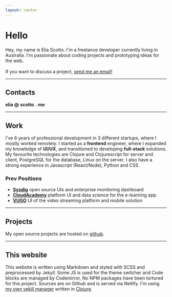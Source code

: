 ```yaml
---
layout: center
---
```


# Hello

<div class="text-large">
Hey, my name is Elia Scotto. I'm a freelance developer currently living in Australia.
I'm passionate about coding projects and prototyping ideas for the web.
<br/><br/>
If you want to discuss a project, 
<span style="text-decoration: underline;" title="see below">
  send me an email!
</span>
</div>

---

## Contacts

**elia** **@** **scotto** **.** **me**

---

## Work

I've 6 years of professional development in 3 different startups, where I mostly
worked remotely. I started as a **frontend** engineer, where I expanded my knowledge 
of **UI/UX**, and transitioned to developing **full-stack** solutions. 
My favourite technologies are Clojure and Clojurescript for
server and client, PostgreSQL for the database, Linux on the server. I also have
a strong experience in Javascript (React/Node), Python and CSS.


### Prev Positions

- [**Sysdig**](https://sysdig.com/) open source UIs and enterprise monitoring dashboard
- [**CloudAcademy**](https://cloudacademy.com/) platform UI and data science for the e-learning app
- [**VUGO**](https://www.vugoentertainment.com/) UI of the video streaming platform and mobile solution

---

## Projects

My open source projects are hosted on [github](https://github.com/elias94).

---

## This website

This website is written using Markdown and styled with SCSS and preprocessed by Jekyll. 
Some JS is used for the theme switcher and Code blocks are managed by Codemirror,
No NPM packages have been tortured for this project. Sources are on Github and is served via 
Netlify. I'm using [my own yekill manager](https://github.com/elias94/cljk) written
in [Clojure](https://tryclojure.org/).

